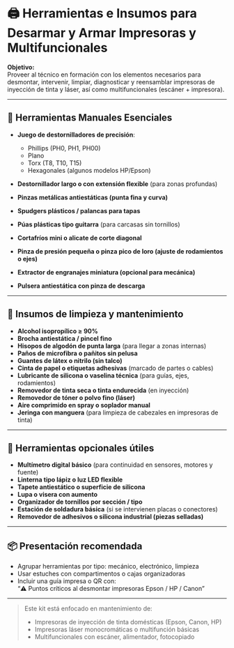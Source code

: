 # 🖨️ Herramientas e Insumos para Desarmar y Armar Impresoras y Multifuncionales

**Objetivo:**  
Proveer al técnico en formación con los elementos necesarios para desmontar, intervenir, limpiar, diagnosticar y reensamblar impresoras de inyección de tinta y láser, así como multifuncionales (escáner + impresora).

---

## 🔹 Herramientas Manuales Esenciales

- **Juego de destornilladores de precisión**:
  - Phillips (PH0, PH1, PH00)
  - Plano
  - Torx (T8, T10, T15)
  - Hexagonales (algunos modelos HP/Epson)

- **Destornillador largo o con extensión flexible** (para zonas profundas)
- **Pinzas metálicas antiestáticas (punta fina y curva)**
- **Spudgers plásticos / palancas para tapas**
- **Púas plásticas tipo guitarra** (para carcasas sin tornillos)
- **Cortafríos mini o alicate de corte diagonal**
- **Pinza de presión pequeña o pinza pico de loro (ajuste de rodamientos o ejes)**
- **Extractor de engranajes miniatura (opcional para mecánica)**
- **Pulsera antiestática con pinza de descarga**

---

## 🔹 Insumos de limpieza y mantenimiento

- **Alcohol isopropílico ≥ 90%**  
- **Brocha antiestática / pincel fino**
- **Hisopos de algodón de punta larga** (para llegar a zonas internas)
- **Paños de microfibra o pañitos sin pelusa**
- **Guantes de látex o nitrilo (sin talco)**  
- **Cinta de papel o etiquetas adhesivas** (marcado de partes o cables)
- **Lubricante de silicona o vaselina técnica** (para guías, ejes, rodamientos)
- **Removedor de tinta seca o tinta endurecida** (en inyección)
- **Removedor de tóner o polvo fino (láser)**
- **Aire comprimido en spray o soplador manual**
- **Jeringa con manguera** (para limpieza de cabezales en impresoras de tinta)

---

## 🔹 Herramientas opcionales útiles

- **Multímetro digital básico** (para continuidad en sensores, motores y fuente)
- **Linterna tipo lápiz o luz LED flexible**
- **Tapete antiestático o superficie de silicona**
- **Lupa o visera con aumento**
- **Organizador de tornillos por sección / tipo**
- **Estación de soldadura básica** (si se intervienen placas o conectores)
- **Removedor de adhesivos o silicona industrial (piezas selladas)**

---

## 📦 Presentación recomendada

- Agrupar herramientas por tipo: mecánico, electrónico, limpieza
- Usar estuches con compartimentos o cajas organizadoras
- Incluir una guía impresa o QR con:  
  “⚠️ Puntos críticos al desmontar impresoras Epson / HP / Canon”

---

> Este kit está enfocado en mantenimiento de:
> - Impresoras de inyección de tinta domésticas (Epson, Canon, HP)
> - Impresoras láser monocromáticas o multifunción básicas
> - Multifuncionales con escáner, alimentador, fotocopiado

